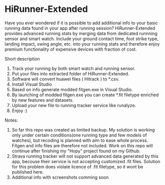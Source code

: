# HiRunner-Extended
Have you ever wondered if it is possible to add additional info to your basic running data found in your app after running session? HiRunner-Extended provides advanced running stats by merging data from dedicated runnning sensor and smart watch. Include your ground contact time, foot strike type, landing impact, swing angle, etc. into your running stats and therefore enjoy premium functionality of expensive devices with fraction of cost. 

Short description
1. Track your running by both smart watch and running sensor.
2. Put your files into extracted folder of HiRunner-Extended.
3. Software will convert huawei files ( Hitrack ) to *.csv.
4. Install Visual Studio
6. Based on info generate modded fitgen.exe in Visual Studio. 
7. By launching of modded fitgen.exe you can create *.fit filetype enriched by new features and datasets.
8. Upload your new file to running tracker service like runalyze.
9. Enjoy :) 
 
Notes:
1. So far this repo was created as limited backup. My solution is working only under certain conditions(one running type and few models of watches), but recoding is planned with aim to ease whole process. Fitgen and info files are therefore not included. Work on this repo will continue after finishing my "Hopy" project found on my Github.
2. Strava running tracker will not support advanced data generated by this app, becouse their service is not accepting customized .fit files. Solution for this problem does violate licence of .fit filetype, so it wont be published here.
3. Additional info with screenshots comming soon



